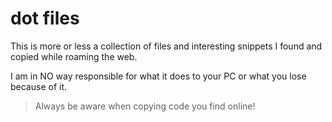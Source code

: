 dot files
=========

This is more or less a collection of files and interesting snippets I found
and copied while roaming the web.

I am in NO way responsible for what it does to your PC or what you lose because of it.

> Always be aware when copying code you find online!
